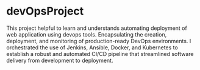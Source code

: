 # devOpsProject
This project helpful to learn and understands automating deployment of web application using devops tools.
Encapsulating the creation, deployment, and monitoring of production-ready DevOps environments. 
I orchestrated the use of Jenkins, Ansible, Docker, and Kubernetes to establish a robust and automated CI/CD pipeline that streamlined software delivery from development to deployment.
